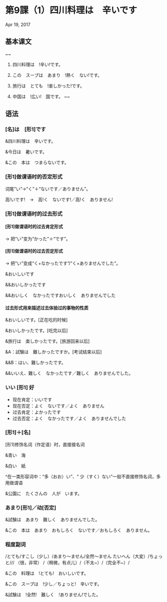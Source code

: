 # 第9課（1）四川料理は　辛いです
Apr 19, 2017

## 基本课文
~~
1. 四川料理は　!辛い!です。

2. この　スープは　あまり　!熱く　ない!です。

3. 旅行は　とても　!楽しかった!です。

4. 中国は　!広い!　国です。
~~

## 语法
### [名]は　[形1]です
&四川料理は　辛いです。

&今日は　暑いです。

&この　本は　つまらないです。

### [形1]做谓语时的否定形式
词尾“い”→“く”＋“ないです／ありません”。

高!いです!　→　高!く　ないです!／高!く　ありません!

### [形1]做谓语时的过去形式
#### [形1]做谓语时的过去肯定形式
→ 把“い”变为“かった”＋“です”。

#### [形1]做谓语时的过去否定形式
→ 把“い”变成“く+なかったです”/“く+ありませんでした”。

&おいしいです

&&おいしかったです

&&おいしく　なかったですおいしく　ありませんでした

#### 过去形式用来描述过去体验过的事物的性质
&おいしいです。[正在吃的时候]

&おいしかったです。[吃完以后]

&旅行は　楽しかったです。[旅游回来以后]

&A：試験は　難しかったですか。[考试结束以后]

&&B：はい、難しかったです。

&&いいえ、難しく　なかったです／難しく　ありませんでした。

### いい [形1] 好
- 现在肯定：いいです
- 现在否定：よく　ないです／よく　ありません
- 过去肯定：よかったです
- 过去否定：よく　なかったです／よく　ありませんでした

### [形1]＋[名]
[形1]修饰名词（作定语）时，直接接名词

&青い　海

&白い　紙

^在一类形容词中：“多（おお）い”、“ 少（すく）ない”一般不直接修饰名词，多用做谓语

&公園に　たくさんの　人が　います。

### あまり[形1]／动[否定]
&試験は　あまり　難しく　ありませんでした。

&この　本は　あまり　おもしろく　ないです／おもしろく　ありません。

### 程度副词
/とても/すこし（少し）/あまり～ません/全然～ません
たいへん（大変）/ちょっと///
（很，非常） /（稍微，有点儿）/（不太~）/（完全不~）/

&この　料理は　!とても!　おいしいです。

&この　スープは　!少し／ちょっと!　辛いです。

&試験は　!全然!　難しく　!ありません!でした。
